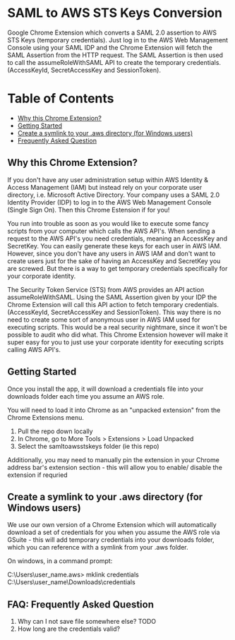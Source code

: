 # SAML to AWS STS Keys Conversion
Google Chrome Extension which converts a SAML 2.0 assertion to AWS STS Keys (temporary credentials). Just log in to the AWS Web Management Console using your SAML IDP and the Chrome Extension will fetch the SAML Assertion from the HTTP request. The SAML Assertion is then used to call the assumeRoleWithSAML API to create the temporary credentials. (AccessKeyId, SecretAccessKey and SessionToken).

# Table of Contents
* [Why this Chrome Extension?](#why)
* [Getting Started](#gettingstarted)
* [Create a symlink to your .aws directory (for Windows users)](#symlink)
* [Frequently Asked Question](#faq)

## <a name="why"></a>Why this Chrome Extension?
If you don't have any user administration setup within AWS Identity & Access Management (IAM) but instead rely on your corporate user directory, i.e. Microsoft Active Directory. Your company uses a SAML 2.0 Identity Provider (IDP) to log in to the AWS Web Management Console (Single Sign On). Then this Chrome Estension if for you!

You run into trouble as soon as you would like to execute some fancy scripts from your computer which calls the AWS API's. When sending a request to the AWS API's you need credentials, meaning an AccessKey and SecretKey. You can easily generate these keys for each user in AWS IAM. However, since you don't have any users in AWS IAM and don't want to create users just for the sake of having an AccessKey and SecretKey you are screwed. But there is a way to get temporary credentials specifically for your corporate identity.

The Security Token Service (STS) from AWS provides an API action assumeRoleWithSAML. Using the SAML Assertion given by your IDP the Chrome Extension will call this API action to fetch temporary credentials. (AccessKeyId, SecretAccessKey and SessionToken). This way there is no need to create some sort of anonymous user in AWS IAM used for executing scripts. This would be a real security nightmare, since it won't be possible to audit who did what. This Chrome Extension however will make it super easy for you to just use your corporate identity for executing scripts calling AWS API's.

## <a name="gettingstarted"></a>Getting Started
Once you install the app, it will download a credentials file into your downloads folder each time you assume an AWS role.

You will need to load it into Chrome as an "unpacked extension" from the Chrome Extensions menu.
1. Pull the repo down locally
2. In Chrome, go to More Tools > Extensions > Load Unpacked
3. Select the samltoawsstskeys folder (ie this repo)

Additionally, you may need to manually pin the extension in your Chrome address bar's extension section - this will allow you to enable/ disable the extension if requried

## <a name="symlink"></a>Create a symlink to your .aws directory (for Windows users)
We use our own version of a Chrome Extension which will automatically download a set of credentials for you when you assume the AWS role via GSuite - this will add temporary credentials into your downloads folder, which you can reference with a symlink from your .aws folder.

On windows, in a command prompt:

C:\Users\user_name\.aws> mklink credentials C:\Users\user_name\Downloads\credentials


## <a name="faq"></a>FAQ: Frequently Asked Question
1. Why can I not save file somewhere else?
TODO
2. How long are the credentials valid?
